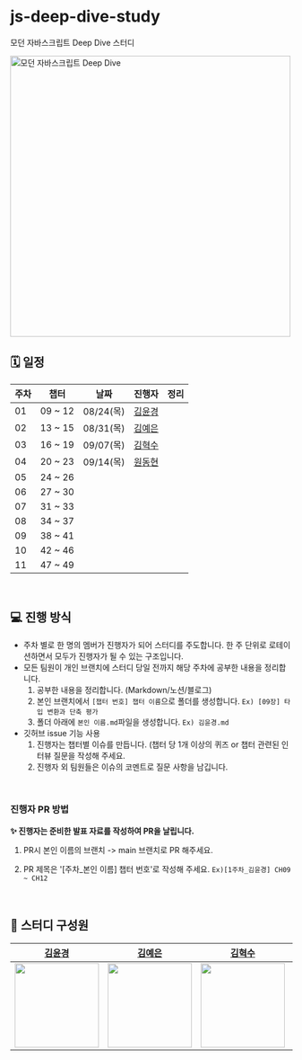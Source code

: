 # js-deep-dive-study

모던 자바스크립트 Deep Dive 스터디

<img class="gImg" src="https://image.yes24.com/goods/92742567/XL" alt="모던 자바스크립트 Deep Dive" border="0" width="500px" style="object-fit: cover;">

<br>

## 🗓️ 일정

| 주차 | 챕터    | 날짜      | 진행자                                    | 정리 |
| ---- | ------- | --------- | ----------------------------------------- | ---- |
| 01   | 09 ~ 12 | 08/24(목) | [김윤경](https://github.com/Yoonkyoungme) |      |
| 02   | 13 ~ 15 | 08/31(목) | [김예은](https://github.com/kye1115z)     |      |
| 03   | 16 ~ 19 | 09/07(목) | [김혁수](https://github.com/Kim-hyeoksu)  |      |
| 04   | 20 ~ 23 | 09/14(목) | [원동현](https://github.com/Hellol77)     |      |
| 05   | 24 ~ 26 |           |                                           |      |
| 06   | 27 ~ 30 |           |                                           |      |
| 07   | 31 ~ 33 |           |                                           |      |
| 08   | 34 ~ 37 |           |                                           |      |
| 09   | 38 ~ 41 |           |                                           |      |
| 10   | 42 ~ 46 |           |                                           |      |
| 11   | 47 ~ 49 |           |                                           |      |

<br>

## 💻 진행 방식

- 주차 별로 한 명의 멤버가 진행자가 되어 스터디를 주도합니다. 한 주 단위로 로테이션하면서 모두가 진행자가 될 수 있는 구조입니다.
- 모든 팀원이 개인 브랜치에 스터디 당일 전까지 해당 주차에 공부한 내용을 정리합니다.
  1. 공부한 내용을 정리합니다. (Markdown/노션/블로그)
  2. 본인 브랜치에서 `[챕터 번호] 챕터 이름`으로 폴더를 생성합니다. `Ex) [09장] 타입 변환과 단축 평가`
  3. 폴더 아래에 `본인 이름.md`파일을 생성합니다. `Ex) 김윤경.md`
- 깃허브 issue 기능 사용
  1. 진행자는 챕터별 이슈를 만듭니다. (챕터 당 1개 이상의 퀴즈 or 챕터 관련된 인터뷰 질문을 작성해 주세요.
  2. 진행자 외 팀원들은 이슈의 코멘트로 질문 사항을 남깁니다.

<br>

### 진행자 PR 방법

<b> ✨ 진행자는 준비한 발표 자료를 작성하여 PR을 날립니다. </b>

1. PR시 본인 이름의 브랜치 -> main 브랜치로 PR 해주세요.
2. PR 제목은 '[주차_본인 이름] 챕터 번호'로 작성해 주세요. `Ex)[1주차_김윤경] CH09 ~ CH12`

   <br>

## 👤 스터디 구성원

|                                                                   [김윤경](https://github.com/Yoonkyoungme)                                                                    |                                                                     [김예은](https://github.com/kye1115z)                                                                      |                                                                    [김혁수](https://github.com/Kim-hyeoksu)                                                                    |                                                                     [원동현](https://github.com/Hellol77)                                                                      |
| :----------------------------------------------------------------------------------------------------------------------------------------------------------------------------: | :----------------------------------------------------------------------------------------------------------------------------------------------------------------------------: | :----------------------------------------------------------------------------------------------------------------------------------------------------------------------------: | :----------------------------------------------------------------------------------------------------------------------------------------------------------------------------: |
| <img src="https://github.com/Yoonkyoungme/js-deep-dive-study/assets/100656920/6f399366-f5a3-41e4-9de0-680089678600" width="150px" height="150px" style="object-fit: contain;"> | <img src="https://github.com/Yoonkyoungme/js-deep-dive-study/assets/100656920/e772bd54-98ea-4455-9b5c-8fc879dd22cb" width="150px" height="150px" style="object-fit: contain;"> | <img src="https://github.com/Yoonkyoungme/js-deep-dive-study/assets/100656920/8f5a483e-05f9-438c-8b6f-bb8660579682" width="150px" height="cover" style="object-fit: contain;"> | <img src="https://github.com/Yoonkyoungme/js-deep-dive-study/assets/100656920/26861eed-0cf3-48c7-8005-5759d38bfc62" width="150px" height="150px" style="object-fit: contain;"> |
